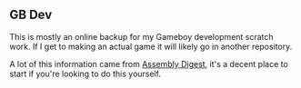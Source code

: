 ## GB Dev ##

This is mostly an online backup for my Gameboy development scratch work. If I get to making an actual game it will likely go in another repository.

A lot of this information came from [Assembly Digest](http://assemblydigest.tumblr.com/tagged/gameboy), it's a decent place to start if you're looking to do this yourself.
